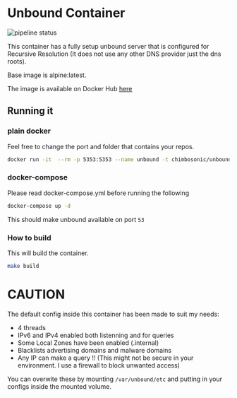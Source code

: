 # Unbound Container
![pipeline status](https://gitlab.com/chimbosonic/unbound-container/badges/master/pipeline.svg)

This container has a fully setup unbound server that is configured for Recursive Resolution (It does not use any other DNS provider just the dns roots).

Base image is alpine:latest.

The image is available on Docker Hub [here](https://hub.docker.com/repository/docker/chimbosonic/unbound)

## Running it
### plain docker
Feel free to change the port and folder that contains your repos.

```bash
docker run -it  --rm -p 5353:5353 --name unbound -t chimbosonic/unbound:latest
```

### docker-compose
Please read docker-compose.yml before running the following

```bash
docker-compose up -d
```
This should make unbound available on port `53`

### How to build
This will build the container.

```bash
make build
```

# CAUTION
The default config inside this container has been made to suit my needs:
  - 4 threads
  - IPv6 and IPv4 enabled both listenning and for queries
  - Some Local Zones have been enabled (.internal)
  - Blacklists advertising domains and malware domains
  - Any IP can make a query !! (This might not be secure in your environment. I use a firewall to block unwanted access)

You can overwite these by mounting `/var/unbound/etc` and putting in your configs inside the mounted volume.